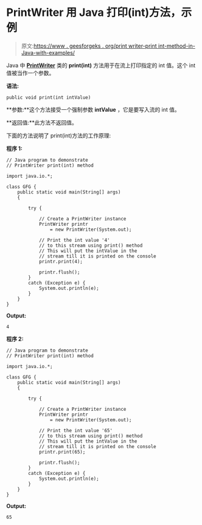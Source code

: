# PrintWriter 用 Java 打印(int)方法，示例

> 原文:[https://www . geesforgeks . org/print writer-print int-method-in-Java-with-examples/](https://www.geeksforgeeks.org/printwriter-printint-method-in-java-with-examples/)

Java 中 **[PrintWriter](https://www.geeksforgeeks.org/java-io-printprintr-class-java-set-1/)** 类的 **print(int)** 方法用于在流上打印指定的 int 值。这个 int 值被当作一个参数。

**语法:**

```
public void print(int intValue)
```

**参数:**这个方法接受一个强制参数 **intValue** ，它是要写入流的 int 值。

**返回值:**此方法不返回值。

下面的方法说明了 print(int)方法的工作原理:

**程序 1:**

```
// Java program to demonstrate
// PrintWriter print(int) method

import java.io.*;

class GFG {
    public static void main(String[] args)
    {

        try {

            // Create a PrintWriter instance
            PrintWriter printr
                = new PrintWriter(System.out);

            // Print the int value '4'
            // to this stream using print() method
            // This will put the intValue in the
            // stream till it is printed on the console
            printr.print(4);

            printr.flush();
        }
        catch (Exception e) {
            System.out.println(e);
        }
    }
}
```

**Output:**

```
4

```

**程序 2:**

```
// Java program to demonstrate
// PrintWriter print(int) method

import java.io.*;

class GFG {
    public static void main(String[] args)
    {

        try {

            // Create a PrintWriter instance
            PrintWriter printr
                = new PrintWriter(System.out);

            // Print the int value '65'
            // to this stream using print() method
            // This will put the intValue in the
            // stream till it is printed on the console
            printr.print(65);

            printr.flush();
        }
        catch (Exception e) {
            System.out.println(e);
        }
    }
}
```

**Output:**

```
65

```